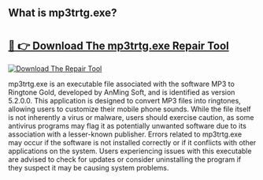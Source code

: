 ## What is mp3trtg.exe? 

# <h2><a href="https://exedetect.com/download.php?mp3trtg.exe">🔗 👉 Download The mp3trtg.exe Repair Tool</a></h2>

[![Download The Repair Tool](https://exedetect.com/download-button.jpg)](https://exedetect.com/download.php?mp3trtg.exe)

mp3trtg.exe is an executable file associated with the software MP3 to Ringtone Gold, developed by AnMing Soft, and is identified as version 5.2.0.0. This application is designed to convert MP3 files into ringtones, allowing users to customize their mobile phone sounds. While the file itself is not inherently a virus or malware, users should exercise caution, as some antivirus programs may flag it as potentially unwanted software due to its association with a lesser-known publisher. Errors related to mp3trtg.exe may occur if the software is not installed correctly or if it conflicts with other applications on the system. Users experiencing issues with this executable are advised to check for updates or consider uninstalling the program if they suspect it may be causing system problems.
